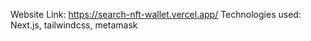 Website Link: https://search-nft-wallet.vercel.app/
Technologies used: Next.js, tailwindcss, metamask
